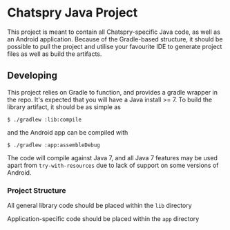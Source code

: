 Chatspry Java Project
=======================

This project is meant to contain all Chatspry-specific Java code, as well as an Android application. Because of the
Gradle-based structure, it should be possible to pull the project and utilise your favourite IDE to generate project
files as well as build the artifacts.

Developing
----------

This project relies on Gradle to function, and provides a gradle wrapper in the repo. It's expected that you will have
a Java install >= 7. To build the library artifact, it should be as simple as

    $ ./gradlew :lib:compile

and the Android app can be compiled with

    $ ./gradlew :app:assembleDebug

The code will compile against Java 7, and all Java 7 features may be used apart from `try-with-resources` due to lack of
support on some versions of Android.

### Project Structure

All general library code should be placed within the `lib` directory

Application-specific code should be placed within the `app` directory